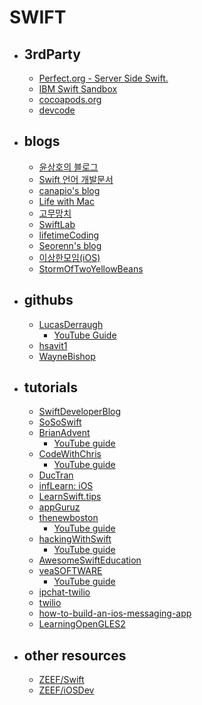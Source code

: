 # SWIFT

- ## 3rdParty
	- [Perfect.org - Server Side Swift.](http://perfect.org/)
	- [IBM Swift Sandbox](https://swiftlang.ng.bluemix.net/#/repl)
	- [cocoapods.org](https://cocoapods.org/?q=%20%20)
	- [devcode](devcodemarket.com)

- ## blogs
	- [윤상호의 블로그](http://gaonmail.blog.me/)
	- [Swift 언어 개발문서](http://lean-tra.github.io/Swift-Korean/)
	- [canapio's blog](http://canapio.tistory.com/)
	- [Life with Mac](http://yoonandro.tistory.com/category/Swift)
	- [고무망치](http://rhammer.tistory.com/category/%EC%BD%94%EB%94%A9%EC%9D%80%20%EC%A3%BC%EB%8C%95%EC%9D%B4%EB%A1%9C/iOS)
	- [SwiftLab](http://swiftlab.kr/)
	- [lifetimeCoding](http://lifetimecoding.me/)
	- [Seorenn's blog](http://seorenn.blogspot.kr/search/label/Swift)
	- [이상한모임(iOS)](http://blog.weirdx.io/post/tag/ios-dev)
	- [StormOfTwoYellowBeans](http://notpeelbean.tistory.com/category/iOS)

- ## githubs
	- [LucasDerraugh](https://github.com/lucasderraugh)
		- [YouTube Guide](https://www.youtube.com/user/AppleProgramming/playlists)
	- [hsavit1](https://github.com/hsavit1)
	- [WayneBishop](https://github.com/waynewbishop/)

- ## tutorials
	- [SwiftDeveloperBlog](http://swiftdeveloperblog.com/)
	- [SoSoSwift](http://www.sososwift.com/)
	- [BrianAdvent](http://www.brianadvent.com/)
		- [YouTube guide](https://www.youtube.com/channel/UCysEngjfeIYapEER9K8aikw/playlists)
	- [CodeWithChris](http://codewithchris.com/how-to-make-an-iphone-app/)
		- [YouTube guide](https://www.youtube.com/user/CodeWithChris/playlists)
	- [DucTran](https://www.ductran.co/)
	- [infLearn: iOS](https://www.inflearn.com/course-cat/development/mobile/ios/)
	- [LearnSwift.tips](http://www.learnswift.tips/)
	- [appGuruz](http://www.theappguruz.com/category/ios)
	- [thenewboston](https://thenewboston.com/forum/category.php?id=12&orderby=recent&)
		- [YouTube guide](https://www.youtube.com/watch?v=83WXmhin_LU&list=PL6gx4Cwl9DGDgp7nGSUnnXihbTLFZJ79B)
	- [hackingWithSwift](https://www.hackingwithswift.com)
		- [YouTube guide](https://www.youtube.com/playlist?list=PLuoeXyslFTuas6GrfsUiFPShGXmaVDbgN)
	- [AwesomeSwiftEducation](https://github.com/hsavit1/Awesome-Swift-Education#open-source-swift)
	- [veaSOFTWARE](https://www.veasoftware.com/)
		- [YouTube guide](https://www.youtube.com/user/veasoftware/videos)
	- [ipchat-twilio](https://www.twilio.com/docs/tutorials/walkthrough/ip-chat/ios/swift)
	- [twilio](https://www.twilio.com/blog/2015/12/getting-started-with-swift-on-linux.html)
	- [how-to-build-an-ios-messaging-app](https://www.gitbook.com/book/jiver/how-to-build-an-ios-messaging-app/details) 
	- [LearningOpenGLES2](https://github.com/skyfe79/LearningOpenGLES2)

- ## other resources
	- [ZEEF/Swift](https://swift.zeef.com/robin.eggenkamp)
	- [ZEEF/iOSDev](https://ios-development.zeef.com/dcode.tapei)
	